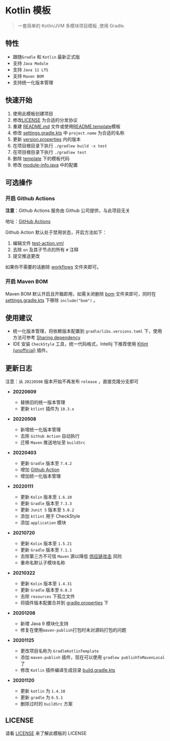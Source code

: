 # Kotlin 模板

> 一套简单的 Kotlin/JVM 多模块项目模板 ,使用 Gradle.

## 特性

- 跟随`Gradle` 和 `Kotlin` 最新正式版
- 支持 `Java Module`
- 支持 `Java 11 LTS`
- 支持 `Maven BOM`
- 支持统一化版本管理

## 快速开始

1. 使用此模板创建项目
2. 修改[LICENSE](./LICENSE) 为合适的分发协议
3. 重建 [README.md](./README.md) 文件或使用[README.template](./README.template.md)模板
4. 修改 [settings.gradle.kts](./settings.gradle.kts) 中 `project.name` 为合适的名称
5. 更新 [version.properties](./version.properties) 内的版本
6. 在项目根目录下执行 `./gradlew build -x test`
7. 在项目根目录下执行 `./gradlew test`
8. 删除 [template](./template) 下的模板代码
9. 修改 [module-info.java](./template/src/main/java/module-info.java) 中的配置

## 可选操作

### 开启 Github Actions

**注意**：Github Actions 服务由 Github 公司提供，与此项目无关

地址：[GitHub Actions](https://docs.github.com/cn/actions)

Github Action 默认处于禁用状态，开启方法如下：

1. 编辑文件 [test-action.yml](./.github/workflows/test-action.yml)
2. 去除 `on` 及其子节点的所有 `#` 注释
3. 提交推送更改

如果你不需要的话删除 [workflows](./.github/workflows) 文件夹即可。

### 开启 Maven BOM

Maven BOM 默认开启且开箱即用，如需关闭删除 [bom](./bom) 文件夹即可，同时在 [settings.gradle.kts](./settings.gradle.kts) 下移除 `include("bom")` 。

## 使用建议

- 统一化版本管理，将依赖版本配置到 `gradle/libs.versions.toml` 下，使用方法可参考 [Sharing dependency](https://docs.gradle.org/current/userguide/platforms.html)
- IDE 安装 `CheckStyle` 工具，统一代码格式，Intellij 下推荐使用 [Ktlint (unofficial)](https://plugins.jetbrains.com/plugin/15057-ktlint-unofficial-) 插件。

## 更新日志

注意：从 `20220508` 版本开始不再发布 `release` ，直接克隆分支即可

- **20220609**
  - 替换旧的统一版本管理
  - 更新 `ktlint` 插件为 `10.3.x`

- **20220508**
  - 新增统一化版本管理
  - 去除 `Github Action` 自动执行
  - 迁移 `Maven` 推送地址至 `buildSrc`

- **20220403**
  - 更新 `Gradle` 版本至 `7.4.2`
  - 增加 [Github Action](https://github.com/features/actions)
  - 增加统一化版本管理

- **20220111**
  - 更新 `Kolin` 版本至 `1.6.10`
  - 更新 `Gradle` 版本至 `7.3.3`
  - 更新 `Junit 5` 版本至 `5.8.2`
  - 添加 `ktlint` 用于 CheckStyle
  - 添加 `application` 模块

- **20210720**
  - 更新 `Kolin` 版本至 `1.5.21`
  - 更新 `Gradle` 版本至 `7.1.1`
  - 去除第三方不可信 `Maven` 源以降低 [供应链攻击](https://en.wikipedia.org/wiki/Supply_chain_attack) 风险
  - 重命名默认子模块名称

- **20210322**
  - 更新 `Kolin` 版本至 `1.4.31`
  - 更新 `Gradle` 版本至 `6.8.3`
  - 去除 `resources` 下孤立文件
  - 将插件版本配置合并到 [gradle.properties](./gradle.properties) 下

- **20201208**
  - 新增 Java 9 模块化支持
  - 修复在使用`maven-publish`打包时未对源码打包的问题

- **20201125**
  - 更改项目名称为 `GradleKotlinTemplate`
  - 添加 `maven-publish` 插件，现在可以使用 `gradlew publishToMavenLocal` 了
  - 修改 `Kotlin` 插件编译生成目录 [build.gradle.kts](./template/build.gradle.kts)

- **20201120**
  - 更新 `kotlin` 为 `1.4.10`
  - 更新 `gradle` 为 `6.5.1`
  - 删除过时的 `buildSrc` 方案

## LICENSE

请看 [LICENSE](./LICENSE) 来了解此模板的 LICENSE

